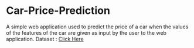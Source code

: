 # Car-Price-Prediction
A simple web application used to predict the price of a car when the values of the features of the car are given as input by the user to the web application.
Dataset : [Click Here](https://www.kaggle.com/nehalbirla/vehicle-dataset-from-cardekho)
